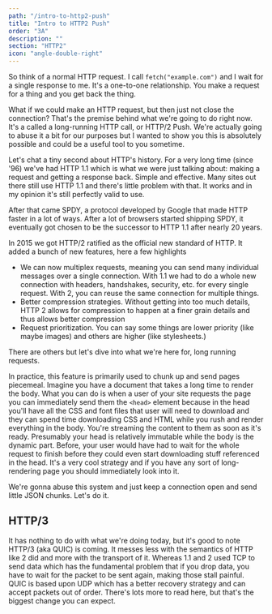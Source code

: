 ```yaml
---
path: "/intro-to-http2-push"
title: "Intro to HTTP2 Push"
order: "3A"
description: ""
section: "HTTP2"
icon: "angle-double-right"
---
```


So think of a normal HTTP request. I call `fetch("example.com")` and I wait for a single response to me. It's a one-to-one relationship. You make a request for a thing and you get back the thing.

What if we could make an HTTP request, but then just not close the connection? That's the premise behind what we're going to do right now. It's a called a long-running HTTP call, or HTTP/2 Push. We're actually going to abuse it a bit for our purposes but I wanted to show you this is absolutely possible and could be a useful tool to you sometime.

Let's chat a tiny second about HTTP's history. For a very long time (since '96) we've had HTTP 1.1 which is what we were just talking about: making a request and getting a response back. Simple and effective. Many sites out there still use HTTP 1.1 and there's little problem with that. It works and in my opinion it's still perfectly valid to use.

After that came SPDY, a protocol developed by Google that made HTTP faster in a lot of ways. After a lot of browsers started shipping SPDY, it eventually got chosen to be the successor to HTTP 1.1 after nearly 20 years.

In 2015 we got HTTP/2 ratified as the official new standard of HTTP. It added a bunch of new features, here a few highlights

- We can now multiplex requests, meaning you can send many individual messages over a single connection. With 1.1 we had to do a whole new connection with headers, handshakes, security, etc. for every single request. With 2, you can reuse the same connection for multiple things.
- Better compression strategies. Without getting into too much details, HTTP 2 allows for compression to happen at a finer grain details and thus allows better compression
- Request prioritization. You can say some things are lower priority (like maybe images) and others are higher (like stylesheets.)

There are others but let's dive into what we're here for, long running requests.

In practice, this feature is primarily used to chunk up and send pages piecemeal. Imagine you have a document that takes a long time to render the body. What you can do is when a user of your site requests the page you can immediately send them the `<head>` element because in the head you'll have all the CSS and font files that user will need to download and they can spend time downloading CSS and HTML while you rush and render everything in the body. You're streaming the content to them as soon as it's ready. Presumably your head is relatively immutable while the body is the dynamic part. Before, your user would have had to wait for the whole request to finish before they could even start downloading stuff referenced in the head. It's a very cool strategy and if you have any sort of long-rendering page you should immediately look into it.

We're gonna abuse this system and just keep a connection open and send little JSON chunks. Let's do it.

## HTTP/3

It has nothing to do with what we're doing today, but it's good to note HTTP/3 (aka QUIC) is coming. It messes less with the semantics of HTTP like 2 did and more with the transport of it. Whereas 1.1 and 2 used TCP to send data which has the fundamental problem that if you drop data, you have to wait for the packet to be sent again, making those stall painful. QUIC is based upon UDP which has a better recovery strategy and can accept packets out of order. There's lots more to read here, but that's the biggest change you can expect.

